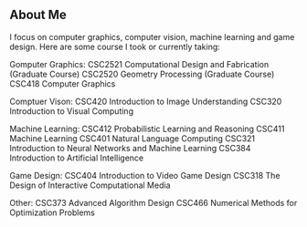 ## About Me

I focus on computer graphics, computer vision, machine learning and game design. Here are some course I took or currently taking:

Gomputer Graphics:
CSC2521 Computational Design and Fabrication (Graduate Course)
CSC2520 Geometry Processing (Graduate Course)
CSC418 Computer Graphics

Comptuer Vison:
CSC420 Introduction to Image Understanding
CSC320 Introduction to Visual Computing

Machine Learning:
CSC412 Probabilistic Learning and Reasoning
CSC411 Machine Learning
CSC401 Natural Language Computing
CSC321 Introduction to Neural Networks and Machine Learning
CSC384 Introduction to Artificial Intelligence

Game Design:
CSC404 Introduction to Video Game Design
CSC318 The Design of Interactive Computational Media

Other:
CSC373 Advanced Algorithm Design
CSC466 Numerical Methods for Optimization Problems


<!-- ### Markdown

Markdown is a lightweight and easy-to-use syntax for styling your writing. It includes conventions for

```markdown
Syntax highlighted code block

# Header 1
## Header 2
### Header 3

- Bulleted
- List

1. Numbered
2. List

**Bold** and _Italic_ and `Code` text

[Link](url) and ![Image](src)
```

For more details see [GitHub Flavored Markdown](https://guides.github.com/features/mastering-markdown/).

### Jekyll Themes

Your Pages site will use the layout and styles from the Jekyll theme you have selected in your [repository settings](https://github.com/Ziheng-Liang/Ziheng-Liang.github.io/settings). The name of this theme is saved in the Jekyll `_config.yml` configuration file.

### Support or Contact

Having trouble with Pages? Check out our [documentation](https://help.github.com/categories/github-pages-basics/) or [contact support](https://github.com/contact) and we’ll help you sort it out.
 -->